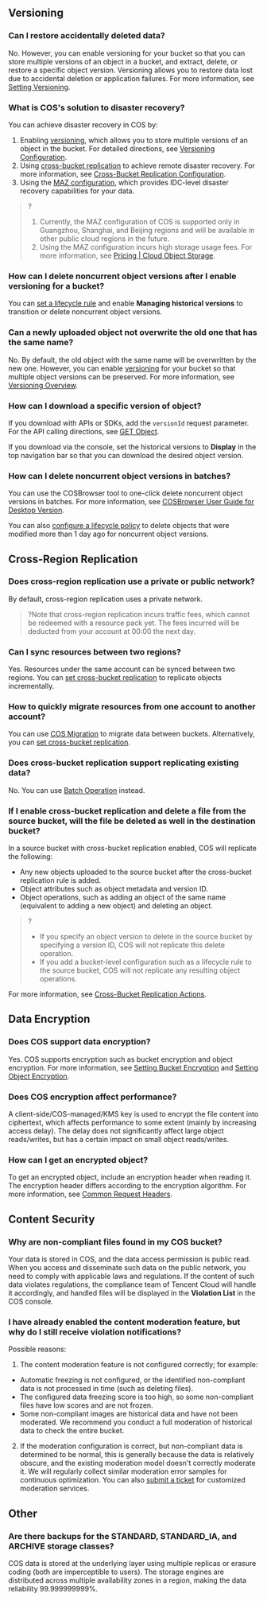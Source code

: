 

## Versioning

### Can I restore accidentally deleted data?

No. However, you can enable versioning for your bucket so that you can store multiple versions of an object in a bucket, and extract, delete, or restore a specific object version. Versioning allows you to restore data lost due to accidental deletion or application failures. For more information, see [Setting Versioning](https://intl.cloud.tencent.com/document/product/436/19881).

### What is COS's solution to disaster recovery?

You can achieve disaster recovery in COS by:

1. Enabling [versioning](https://intl.cloud.tencent.com/document/product/436/19883), which allows you to store multiple versions of an object in the bucket. For detailed directions, see [Versioning Configuration](https://intl.cloud.tencent.com/document/product/436/19884).
2. Using [cross-bucket replication](https://intl.cloud.tencent.com/document/product/436/19237) to achieve remote disaster recovery. For more information, see [Cross-Bucket Replication Configuration](https://intl.cloud.tencent.com/document/product/436/19239).
3. Using the [MAZ configuration](https://intl.cloud.tencent.com/document/product/436/35208), which provides IDC-level disaster recovery capabilities for your data.

>?
> 1. Currently, the MAZ configuration of COS is supported only in Guangzhou, Shanghai, and Beijing regions and will be available in other public cloud regions in the future.
> 2. Using the MAZ configuration incurs high storage usage fees. For more information, see [Pricing | Cloud Object Storage](https://buy.intl.cloud.tencent.com/price/cos?lang=en&pg=).

### How can I delete noncurrent object versions after I enable versioning for a bucket?

You can [set a lifecycle rule](https://intl.cloud.tencent.com/document/product/436/14605) and enable **Managing historical versions** to transition or delete noncurrent object versions.


### Can a newly uploaded object not overwrite the old one that has the same name?

No. By default, the old object with the same name will be overwritten by the new one. However, you can enable [versioning](https://intl.cloud.tencent.com/document/product/436/19881) for your bucket so that multiple object versions can be preserved. For more information, see [Versioning Overview](https://intl.cloud.tencent.com/document/product/436/19883).

### How can I download a specific version of object?

If you download with APIs or SDKs, add the `versionId` request parameter. For the API calling directions, see [GET Object](https://intl.cloud.tencent.com/document/product/436/7753).

If you download via the console, set the historical versions to **Display** in the top navigation bar so that you can download the desired object version.

### How can I delete noncurrent object versions in batches?

You can use the COSBrowser tool to one-click delete noncurrent object versions in batches. For more information, see [COSBrowser User Guide for Desktop Version](https://intl.cloud.tencent.com/document/product/436/32565).

You can also [configure a lifecycle policy](https://intl.cloud.tencent.com/document/product/436/14605) to delete objects that were modified more than 1 day ago for noncurrent object versions.

## Cross-Region Replication

### Does cross-region replication use a private or public network?

By default, cross-region replication uses a private network.

>?Note that cross-region replication incurs traffic fees, which cannot be redeemed with a resource pack yet. The fees incurred will be deducted from your account at 00:00 the next day.

### Can I sync resources between two regions?

Yes. Resources under the same account can be synced between two regions. You can [set cross-bucket replication](https://intl.cloud.tencent.com/document/product/436/19235) to replicate objects incrementally.

### How to quickly migrate resources from one account to another account?

You can use [COS Migration](https://intl.cloud.tencent.com/document/product/436/15392) to migrate data between buckets. Alternatively, you can [set cross-bucket replication](https://intl.cloud.tencent.com/document/product/436/19235).

### Does cross-bucket replication support replicating existing data?

No. You can use [Batch Operation](https://intl.cloud.tencent.com/document/product/436/32958) instead.

### If I enable cross-bucket replication and delete a file from the source bucket, will the file be deleted as well in the destination bucket?

In a source bucket with cross-bucket replication enabled, COS will replicate the following:
- Any new objects uploaded to the source bucket after the cross-bucket replication rule is added.
- Object attributes such as object metadata and version ID.
- Object operations, such as adding an object of the same name (equivalent to adding a new object) and deleting an object.

>?
> - If you specify an object version to delete in the source bucket by specifying a version ID, COS will not replicate this delete operation.
> - If you add a bucket-level configuration such as a lifecycle rule to the source bucket, COS will not replicate any resulting object operations.

For more information, see [Cross-Bucket Replication Actions](https://intl.cloud.tencent.com/document/product/436/19923).

## Data Encryption

### Does COS support data encryption?
Yes. COS supports encryption such as bucket encryption and object encryption. For more information, see [Setting Bucket Encryption](https://intl.cloud.tencent.com/document/product/436/33455) and [Setting Object Encryption](https://intl.cloud.tencent.com/document/product/436/30929).

### Does COS encryption affect performance?
A client-side/COS-managed/KMS key is used to encrypt the file content into ciphertext, which affects performance to some extent (mainly by increasing access delay). The delay does not significantly affect large object reads/writes, but has a certain impact on small object reads/writes.

### How can I get an encrypted object?

To get an encrypted object, include an encryption header when reading it. The encryption header differs according to the encryption algorithm. For more information, see [Common Request Headers](https://intl.cloud.tencent.com/document/product/436/7728).

## Content Security

### Why are non-compliant files found in my COS bucket?

Your data is stored in COS, and the data access permission is public read. When you access and disseminate such data on the public network, you need to comply with applicable laws and regulations. If the content of such data violates regulations, the compliance team of Tencent Cloud will handle it accordingly, and handled files will be displayed in the **Violation List** in the COS console.

### I have already enabled the content moderation feature, but why do I still receive violation notifications?

Possible reasons:
1. The content moderation feature is not configured correctly; for example:
 - Automatic freezing is not configured, or the identified non-compliant data is not processed in time (such as deleting files).
 - The configured data freezing score is too high, so some non-compliant files have low scores and are not frozen.
 - Some non-compliant images are historical data and have not been moderated. We recommend you conduct a full moderation of historical data to check the entire bucket.
2. If the moderation configuration is correct, but non-compliant data is determined to be normal, this is generally because the data is relatively obscure, and the existing moderation model doesn't correctly moderate it. We will regularly collect similar moderation error samples for continuous optimization. You can also [submit a ticket](https://console.cloud.tencent.com/workorder/category) for customized moderation services.


## Other

### Are there backups for the STANDARD, STANDARD_IA, and ARCHIVE storage classes?

COS data is stored at the underlying layer using multiple replicas or erasure coding (both are imperceptible to users). The storage engines are distributed across multiple availability zones in a region, making the data reliability 99.999999999%.
